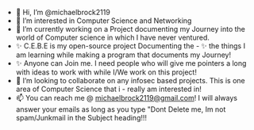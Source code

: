 - 👋 Hi, I’m @michaelbrock2119
- 👀 I’m interested in Computer Science and Networking
- 🌱 I’m currently working on a Project documenting my Journey into the world of Computer science in which I         have never ventured. 
- ✨  C.E.B.E is my open-source project Documenting the - ✨ the things I am learning           while making       a program that documents my Journey! 
- ✨  Anyone can Join me. I need people who will give me pointers a long with ideas to work with while I/We         work on this project!
- 💞️  I’m looking to collaborate on any infosec based projects. This is one area of Computer Science that i    -     really am interested in!
- 📫  You can reach me @ michaelbrock2119@gmail.com! I will always answer your emails as long as you type           "Dont Delete me, Im not spam/Junkmail in the Subject heading!!! 

<!---
michaelbrock2119/michaelbrock2119 is a ✨ special ✨ repository because its `README.md` (this file) appears on your GitHub profile.
You can click the Preview link to take a look at your changes.
--->
